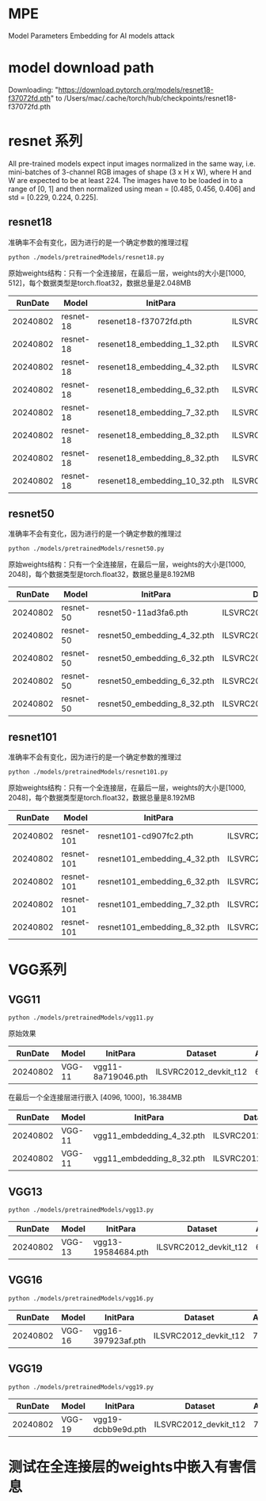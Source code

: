 # MPE
Model Parameters Embedding for AI models attack


# model download path
Downloading: "https://download.pytorch.org/models/resnet18-f37072fd.pth" to /Users/mac/.cache/torch/hub/checkpoints/resnet18-f37072fd.pth

# resnet 系列
All pre-trained models expect input images normalized in the same way, i.e. mini-batches of 3-channel RGB images of shape (3 x H x W), where H and W are expected to be at least 224. The images have to be loaded in to a range of [0, 1] and then normalized using mean = [0.485, 0.456, 0.406] and std = [0.229, 0.224, 0.225].
## resnet18
准确率不会有变化，因为进行的是一个确定参数的推理过程
```shell
python ./models/pretrainedModels/resnet18.py
```
原始weights结构：只有一个全连接层，在最后一层，weights的大小是[1000, 512]，每个数据类型是torch.float32，数据总量是2.048MB

| RunDate | Model     | InitPara                      | Dataset | Accuracy | Loss   |
| - |- |-------------------------------| - |----------|--------|
| 20240802 | resnet-18 | resenet18-f37072fd.pth        | ILSVRC2012_devkit_t12 | 67.27%   | 1.3545 |
| 20240802 | resnet-18 | resenet18_embedding_1_32.pth  | ILSVRC2012_devkit_t12 | 67.27%   | 1.3545 |
| 20240802 | resnet-18 | resenet18_embedding_4_32.pth  | ILSVRC2012_devkit_t12 | 67.27%   | 1.3532 |
| 20240802 | resnet-18 | resenet18_embedding_6_32.pth  | ILSVRC2012_devkit_t12 | 67.30%   | 1.3533 |
| 20240802 | resnet-18 | resenet18_embedding_7_32.pth  | ILSVRC2012_devkit_t12 | 66.87%   | 1.3700 |
| 20240802 | resnet-18 | resenet18_embedding_8_32.pth  | ILSVRC2012_devkit_t12 | 52.65%   | 2.4685 |
| 20240802 | resnet-18 | resenet18_embedding_8_32.pth  | ILSVRC2012_devkit_t12 | 0.04%     | 11.336 |
| 20240802 | resnet-18 | resenet18_embedding_10_32.pth | ILSVRC2012_devkit_t12 | 0%       | nan    |



## resnet50
准确率不会有变化，因为进行的是一个确定参数的推理过
```shell
python ./models/pretrainedModels/resnet50.py
```
原始weights结构：只有一个全连接层，在最后一层，weights的大小是[1000, 2048]，每个数据类型是torch.float32，数据总量是8.192MB

| RunDate | Model     | InitPara                    | Dataset | Accuracy | Loss   |
| - |-----------|-----------------------------| - |----------|--------|
| 20240802 | resnet-50 | resnet50-11ad3fa6.pth       | ILSVRC2012_devkit_t12 | 80.12%   | 1.4183 |
| 20240802 | resnet-50 | resnet50_embedding_4_32.pth | ILSVRC2012_devkit_t12 | 80.12%   | 1.4179 |
| 20240802 | resnet-50 | resnet50_embedding_6_32.pth | ILSVRC2012_devkit_t12 | 80.14%   | 1.4185 |
| 20240802 | resnet-50 | resnet50_embedding_6_32.pth | ILSVRC2012_devkit_t12 | 79.72%   | 1.4054 |
| 20240802 | resnet-50 | resnet50_embedding_8_32.pth | ILSVRC2012_devkit_t12 | 66.91%   | 1.7324 |



## resnet101
准确率不会有变化，因为进行的是一个确定参数的推理过
```shell
python ./models/pretrainedModels/resnet101.py
```
原始weights结构：只有一个全连接层，在最后一层，weights的大小是[1000, 2048]，每个数据类型是torch.float32，数据总量是8.192MB

| RunDate | Model      | InitPara                     | Dataset | Accuracy | Loss   |
| - |------------|------------------------------| - |----------|--------|
| 20240802 | resnet-101 | resnet101-cd907fc2.pth       | ILSVRC2012_devkit_t12 | 80.94%   | 0.9227 |
| 20240802 | resnet-101 | resnet101_embedding_4_32.pth | ILSVRC2012_devkit_t12 | 80.94%   | 0.9231 |
| 20240802 | resnet-101 | resnet101_embedding_6_32.pth | ILSVRC2012_devkit_t12 | 80.92%   | 0.9223 |
| 20240802 | resnet-101 | resnet101_embedding_7_32.pth | ILSVRC2012_devkit_t12 | 80.52%   | 0.9281 |
| 20240802 | resnet-101 | resnet101_embedding_8_32.pth | ILSVRC2012_devkit_t12 | 69.80%   | 1.6811 |



# VGG系列
## VGG11
```shell
python ./models/pretrainedModels/vgg11.py
```
原始效果

| RunDate | Model  | InitPara | Dataset | Accuracy | Loss   |
| - |--------| - | - |--------|--------|
| 20240802 | VGG-11 | vgg11-8a719046.pth | ILSVRC2012_devkit_t12 | 66.88% | 1.3540 |

在最后一个全连接层进行嵌入 [4096, 1000]，16.384MB

| RunDate | Model  | InitPara                  | Dataset | Accuracy | Loss   |
| - |--------|---------------------------| - |--------|--------|
| 20240802 | VGG-11 | vgg11_embdedding_4_32.pth | ILSVRC2012_devkit_t12 | 66.88% | 1.3540 |
| 20240802 | VGG-11 | vgg11_embdedding_8_32.pth | ILSVRC2012_devkit_t12 | 64.62% | 1.6994 |


## VGG13
```shell
python ./models/pretrainedModels/vgg13.py
```

| RunDate | Model  | InitPara | Dataset | Accuracy | Loss   |
| - |--------| - | - |----------|--------|
| 20240802 | VGG-13 | vgg13-19584684.pth | ILSVRC2012_devkit_t12 | 68.14%   | 1.3035 |

## VGG16
```shell
python ./models/pretrainedModels/vgg16.py
```

| RunDate | Model  | InitPara | Dataset | Accuracy | Loss   |
| - |--------| - | - |--------|--------|
| 20240802 | VGG-16 | vgg16-397923af.pth | ILSVRC2012_devkit_t12 | 70.02% | 1.2218 |

## VGG19
```shell
python ./models/pretrainedModels/vgg19.py
```

| RunDate | Model  | InitPara | Dataset | Accuracy | Loss   |
| - |--------| - | - |--------|--------|
| 20240802 | VGG-19 | vgg19-dcbb9e9d.pth | ILSVRC2012_devkit_t12 | 70.68% | 1.1921 |


# 测试在全连接层的weights中嵌入有害信息
